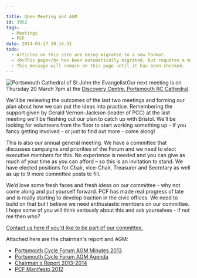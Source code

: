 ```yaml
---

title: Open Meeting and AGM
id: 3952
tags:
  - Meetings
  - PCF
date: 2014-03-17 19:14:31
todo:
  - Articles on this site are being migrated to a new format.
  - <b>This page</b> has been automatically migrated, but requires a manual check-&amp;-tune to ensure the format and links all work as expected.
  - This message will remain on this page until it has been checked.
---
```


![Portsmouth Cathedral of St John the Evangelist](http://www.pompeybug.co.uk/wp-content/uploads/2014/03/Portsmouth-Cathedral-of-St-John-the-Evangelist.jpg)Our next meeting is on Thursday 20 March 7pm at the [Discovery Centre, Portsmouth RC Cathedral](http://pompeybug.us5.list-manage.com/track/click?u=2ed916007f1c294faa614a50f&amp;id=695fc5911f&amp;e=a2b0169ef7 "Meeting Location").

We'll be reviewing the outcomes of the last two meetings and forming our plan about how we can put the ideas into practice. Remembering the support given by Gerald Vernon-Jackson (leader of PCC) at the last meeting we’ll be fleshing out our plan to catch up with Bristol. We’ll be looking for volunteers from the floor to start working something up - if you fancy getting involved - or just to find out more - come along!

This is also our annual general meeting. We have a committee that discusses campaigns and priorities of the Forum and we need to elect executive members for this. No experience is needed and you can give as much of your time as you can afford – so this is an invitation to stand. We have elected positions for Chair, vice-Chair, Treasurer and Secretary as well as up to 9 more committee posts to fill.

We’d love some fresh faces and fresh ideas on our committee - why not come along and put yourself forward. PCF has made real progress of late and is really starting to develop traction in the civic offices. We need to build on that but I believe we need enthusiastic members on our committee. I hope some of you will think seriously about this and ask yourselves - if not me then who?

[Contact us here if you'd like to be part of our committee.](http://pompeybug.us5.list-manage.com/track/click?u=2ed916007f1c294faa614a50f&amp;id=c87c2990a8&amp;e=a2b0169ef7 "Contact Us")

Attached here are the chairman's report and AGM:

*   [Portsmouth Cycle Forum AGM Minutes 2013](http://www.pompeybug.co.uk/wp-content/uploads/2014/03/PCF-2013-AGM-MINUTES-14-Mar-13.pdf)
*   [Portsmouth Cycle Forum AGM Agenda](http://www.pompeybug.co.uk/wp-content/uploads/2014/03/Portsmouth-Cycle-Forum-AGM-AGENDA-2014-03-201.pdf)
*   [Chairman's Report 2013-2014](http://www.pompeybug.co.uk/wp-content/uploads/2014/03/PCF-AGM-Chair-Report-2014-03-201.pdf)
*   [PCF Manifesto 2012](http://www.pompeybug.co.uk/wp-content/uploads/2014/03/2012-pcf-manifesto.pdf)